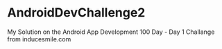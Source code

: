 # AndroidDevChallenge2
My Solution on the Android App Development 100 Day - Day 1 Challange from inducesmile.com
